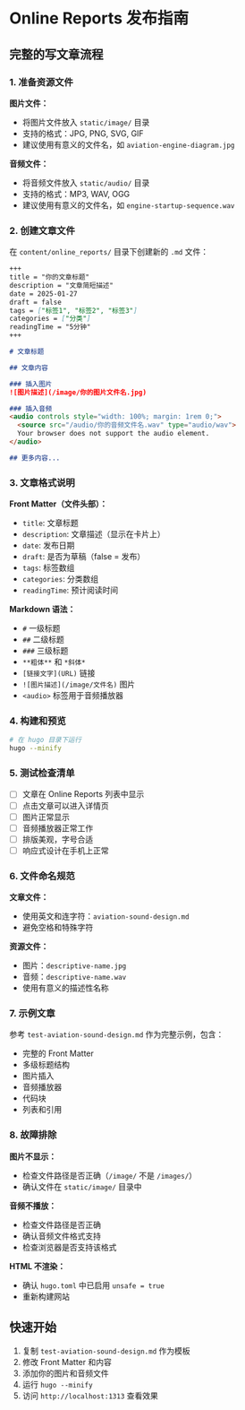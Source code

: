 # Online Reports 发布指南

## 完整的写文章流程

### 1. 准备资源文件

**图片文件：**
- 将图片文件放入 `static/image/` 目录
- 支持的格式：JPG, PNG, SVG, GIF
- 建议使用有意义的文件名，如 `aviation-engine-diagram.jpg`

**音频文件：**
- 将音频文件放入 `static/audio/` 目录
- 支持的格式：MP3, WAV, OGG
- 建议使用有意义的文件名，如 `engine-startup-sequence.wav`

### 2. 创建文章文件

在 `content/online_reports/` 目录下创建新的 `.md` 文件：

```markdown
+++
title = "你的文章标题"
description = "文章简短描述"
date = 2025-01-27
draft = false
tags = ["标签1", "标签2", "标签3"]
categories = ["分类"]
readingTime = "5分钟"
+++

# 文章标题

## 文章内容

### 插入图片
![图片描述](/image/你的图片文件名.jpg)

### 插入音频
<audio controls style="width: 100%; margin: 1rem 0;">
  <source src="/audio/你的音频文件名.wav" type="audio/wav">
  Your browser does not support the audio element.
</audio>

## 更多内容...
```

### 3. 文章格式说明

**Front Matter（文件头部）：**
- `title`: 文章标题
- `description`: 文章描述（显示在卡片上）
- `date`: 发布日期
- `draft`: 是否为草稿（false = 发布）
- `tags`: 标签数组
- `categories`: 分类数组
- `readingTime`: 预计阅读时间

**Markdown 语法：**
- `#` 一级标题
- `##` 二级标题
- `###` 三级标题
- `**粗体**` 和 `*斜体*`
- `[链接文字](URL)` 链接
- `![图片描述](/image/文件名)` 图片
- `<audio>` 标签用于音频播放器

### 4. 构建和预览

```bash
# 在 hugo 目录下运行
hugo --minify
```

### 5. 测试检查清单

- [ ] 文章在 Online Reports 列表中显示
- [ ] 点击文章可以进入详情页
- [ ] 图片正常显示
- [ ] 音频播放器正常工作
- [ ] 排版美观，字号合适
- [ ] 响应式设计在手机上正常

### 6. 文件命名规范

**文章文件：**
- 使用英文和连字符：`aviation-sound-design.md`
- 避免空格和特殊字符

**资源文件：**
- 图片：`descriptive-name.jpg`
- 音频：`descriptive-name.wav`
- 使用有意义的描述性名称

### 7. 示例文章

参考 `test-aviation-sound-design.md` 作为完整示例，包含：
- 完整的 Front Matter
- 多级标题结构
- 图片插入
- 音频播放器
- 代码块
- 列表和引用

### 8. 故障排除

**图片不显示：**
- 检查文件路径是否正确（`/image/` 不是 `/images/`）
- 确认文件在 `static/image/` 目录中

**音频不播放：**
- 检查文件路径是否正确
- 确认音频文件格式支持
- 检查浏览器是否支持该格式

**HTML 不渲染：**
- 确认 `hugo.toml` 中已启用 `unsafe = true`
- 重新构建网站

## 快速开始

1. 复制 `test-aviation-sound-design.md` 作为模板
2. 修改 Front Matter 和内容
3. 添加你的图片和音频文件
4. 运行 `hugo --minify`
5. 访问 `http://localhost:1313` 查看效果 